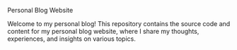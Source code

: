 
Personal Blog Website

Welcome to my personal blog! This repository contains the source code and content for my personal blog website, where I share my thoughts, experiences, and insights on various topics.

